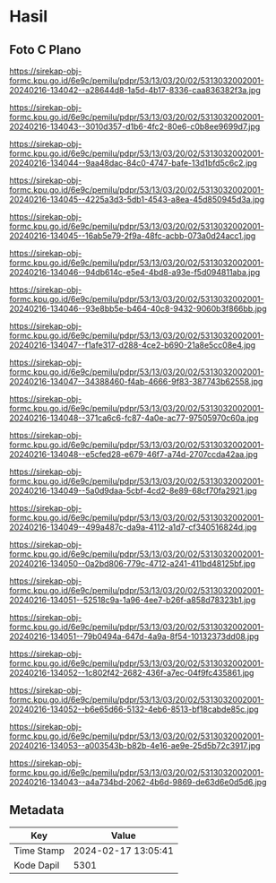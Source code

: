 # Hasil

## Foto C Plano

https://sirekap-obj-formc.kpu.go.id/6e9c/pemilu/pdpr/53/13/03/20/02/5313032002001-20240216-134042--a28644d8-1a5d-4b17-8336-caa836382f3a.jpg

https://sirekap-obj-formc.kpu.go.id/6e9c/pemilu/pdpr/53/13/03/20/02/5313032002001-20240216-134043--3010d357-d1b6-4fc2-80e6-c0b8ee9699d7.jpg

https://sirekap-obj-formc.kpu.go.id/6e9c/pemilu/pdpr/53/13/03/20/02/5313032002001-20240216-134044--9aa48dac-84c0-4747-bafe-13d1bfd5c6c2.jpg

https://sirekap-obj-formc.kpu.go.id/6e9c/pemilu/pdpr/53/13/03/20/02/5313032002001-20240216-134045--4225a3d3-5db1-4543-a8ea-45d850945d3a.jpg

https://sirekap-obj-formc.kpu.go.id/6e9c/pemilu/pdpr/53/13/03/20/02/5313032002001-20240216-134045--16ab5e79-2f9a-48fc-acbb-073a0d24acc1.jpg

https://sirekap-obj-formc.kpu.go.id/6e9c/pemilu/pdpr/53/13/03/20/02/5313032002001-20240216-134046--94db614c-e5e4-4bd8-a93e-f5d094811aba.jpg

https://sirekap-obj-formc.kpu.go.id/6e9c/pemilu/pdpr/53/13/03/20/02/5313032002001-20240216-134046--93e8bb5e-b464-40c8-9432-9060b3f866bb.jpg

https://sirekap-obj-formc.kpu.go.id/6e9c/pemilu/pdpr/53/13/03/20/02/5313032002001-20240216-134047--f1afe317-d288-4ce2-b690-21a8e5cc08e4.jpg

https://sirekap-obj-formc.kpu.go.id/6e9c/pemilu/pdpr/53/13/03/20/02/5313032002001-20240216-134047--34388460-f4ab-4666-9f83-387743b62558.jpg

https://sirekap-obj-formc.kpu.go.id/6e9c/pemilu/pdpr/53/13/03/20/02/5313032002001-20240216-134048--371ca6c6-fc87-4a0e-ac77-97505970c60a.jpg

https://sirekap-obj-formc.kpu.go.id/6e9c/pemilu/pdpr/53/13/03/20/02/5313032002001-20240216-134048--e5cfed28-e679-46f7-a74d-2707ccda42aa.jpg

https://sirekap-obj-formc.kpu.go.id/6e9c/pemilu/pdpr/53/13/03/20/02/5313032002001-20240216-134049--5a0d9daa-5cbf-4cd2-8e89-68cf70fa2921.jpg

https://sirekap-obj-formc.kpu.go.id/6e9c/pemilu/pdpr/53/13/03/20/02/5313032002001-20240216-134049--499a487c-da9a-4112-a1d7-cf340516824d.jpg

https://sirekap-obj-formc.kpu.go.id/6e9c/pemilu/pdpr/53/13/03/20/02/5313032002001-20240216-134050--0a2bd806-779c-4712-a241-411bd48125bf.jpg

https://sirekap-obj-formc.kpu.go.id/6e9c/pemilu/pdpr/53/13/03/20/02/5313032002001-20240216-134051--52518c9a-1a96-4ee7-b26f-a858d78323b1.jpg

https://sirekap-obj-formc.kpu.go.id/6e9c/pemilu/pdpr/53/13/03/20/02/5313032002001-20240216-134051--79b0494a-647d-4a9a-8f54-10132373dd08.jpg

https://sirekap-obj-formc.kpu.go.id/6e9c/pemilu/pdpr/53/13/03/20/02/5313032002001-20240216-134052--1c802f42-2682-436f-a7ec-04f9fc435861.jpg

https://sirekap-obj-formc.kpu.go.id/6e9c/pemilu/pdpr/53/13/03/20/02/5313032002001-20240216-134052--b6e65d66-5132-4eb6-8513-bf18cabde85c.jpg

https://sirekap-obj-formc.kpu.go.id/6e9c/pemilu/pdpr/53/13/03/20/02/5313032002001-20240216-134053--a003543b-b82b-4e16-ae9e-25d5b72c3917.jpg

https://sirekap-obj-formc.kpu.go.id/6e9c/pemilu/pdpr/53/13/03/20/02/5313032002001-20240216-134043--a4a734bd-2062-4b6d-9869-de63d6e0d5d6.jpg


## Metadata

| Key        | Value               |
| ---------- | ------------------- |
| Time Stamp | 2024-02-17 13:05:41 |
| Kode Dapil | 5301                |




